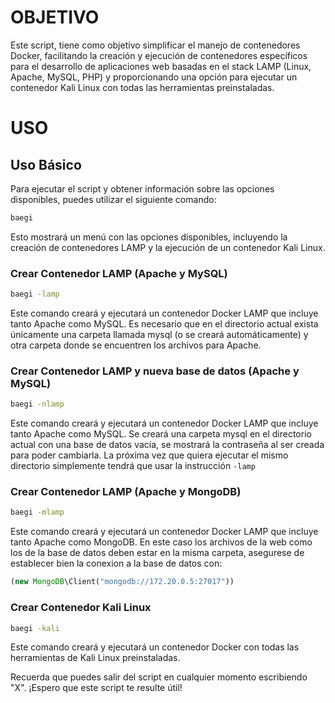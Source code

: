 # OBJETIVO
Este script, tiene como objetivo simplificar el manejo de contenedores Docker, facilitando la creación y ejecución de contenedores específicos para el desarrollo de aplicaciones web basadas en el stack LAMP (Linux, Apache, MySQL, PHP) y proporcionando una opción para ejecutar un contenedor Kali Linux con todas las herramientas preinstaladas.

# USO

## Uso Básico
Para ejecutar el script y obtener información sobre las opciones disponibles, puedes utilizar el siguiente comando:

```bash
baegi
```

Esto mostrará un menú con las opciones disponibles, incluyendo la creación de contenedores LAMP y la ejecución de un contenedor Kali Linux.

### Crear Contenedor LAMP (Apache y MySQL)

```bash
baegi -lamp
```

Este comando creará y ejecutará un contenedor Docker LAMP que incluye tanto Apache como MySQL. Es necesario que en el directorio actual exista únicamente una carpeta llamada mysql (o se creará automáticamente) y otra carpeta donde se encuentren los archivos para Apache.

### Crear Contenedor LAMP y nueva base de datos (Apache y MySQL)

```bash
baegi -nlamp
```

Este comando creará y ejecutará un contenedor Docker LAMP que incluye tanto Apache como MySQL. Se creará una carpeta mysql en el directorio actual con una base de datos vacía, se mostrará la contraseña al ser creada para poder cambiarla. La próxima vez que quiera ejecutar el mismo directorio simplemente tendrá que usar la instrucción `-lamp`

### Crear Contenedor LAMP (Apache y MongoDB)

```bash
baegi -mlamp
```

Este comando creará y ejecutará un contenedor Docker LAMP que incluye tanto Apache como MongoDB. En este caso los archivos de la web como los de la base de datos deben estar en la misma carpeta, asegurese de establecer bien la conexion a la base de datos con:

```php
(new MongoDB\Client("mongodb://172.20.0.5:27017"))
```

### Crear Contenedor Kali Linux

```bash
baegi -kali
```
Este comando creará y ejecutará un contenedor Docker con todas las herramientas de Kali Linux preinstaladas.

Recuerda que puedes salir del script en cualquier momento escribiendo "X". ¡Espero que este script te resulte útil!